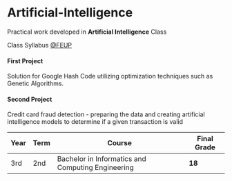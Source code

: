 # Artificial-Intelligence

Practical work developed in **Artificial Intelligence** Class

Class Syllabus [@FEUP](https://sigarra.up.pt/feup/en/UCURR_GERAL.FICHA_UC_VIEW?pv_ocorrencia_id=484442)

#### First Project
Solution for Google Hash Code utilizing optimization techniques such as Genetic Algorithms.

#### Second Project
Credit card fraud detection -  preparing the data and creating artificial intelligence models to determine if a given transaction is valid

| **Year** | **Term**  | **Course** | **Final Grade** |
|   ---    |    ---    |    ---     |    ---          |
| 3rd | 2nd | Bachelor in Informatics and Computing Engineering | **18** |

